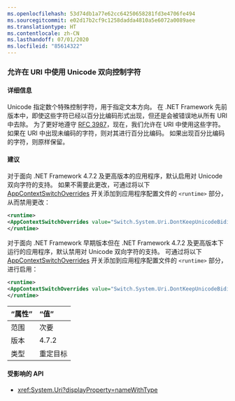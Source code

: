 ```yaml
---
ms.openlocfilehash: 53d74db1a77e62cc64250658281fd3e4706fe494
ms.sourcegitcommit: e02d17b2cf9c1258dadda4810a5e6072a0089aee
ms.translationtype: HT
ms.contentlocale: zh-CN
ms.lasthandoff: 07/01/2020
ms.locfileid: "85614322"
---
```

### <a name="allow-unicode-bidirectional-control-characters-in-uris"></a>允许在 URI 中使用 Unicode 双向控制字符

#### <a name="details"></a>详细信息

Unicode 指定数个特殊控制字符，用于指定文本方向。 在 .NET Framework 先前版本中，即使这些字符已经以百分比编码形式出现，但还是会被错误地从所有 URI 中去除。 为了更好地遵守 [RFC 3987](https://tools.ietf.org/html/rfc3987)，现在，我们允许在 URI 中使用这些字符。 如果在 URI 中出现未编码的字符，则对其进行百分比编码。 如果出现百分比编码的字符，则原样保留。

#### <a name="suggestion"></a>建议

对于面向 .NET Framework 4.7.2 及更高版本的应用程序，默认启用对 Unicode 双向字符的支持。 如果不需要此更改，可通过将以下 [AppContextSwitchOverrides](~/docs/framework/configure-apps/file-schema/runtime/appcontextswitchoverrides-element.md) 开关添加到应用程序配置文件的 `<runtime>` 部分，从而禁用更改：

```xml
<runtime>
<AppContextSwitchOverrides value="Switch.System.Uri.DontKeepUnicodeBidiFormattingCharacters=true" />
</runtime>
```

对于面向 .NET Framework 早期版本但在 .NET Framework 4.7.2 及更高版本下运行的应用程序，默认禁用对 Unicode 双向字符的支持。 可通过将以下 [AppContextSwitchOverrides](~/docs/framework/configure-apps/file-schema/runtime/appcontextswitchoverrides-element.md) 开关添加到应用程序配置文件的 `<runtime>` 部分，进行启用：

```xml
<runtime>
<AppContextSwitchOverrides value="Switch.System.Uri.DontKeepUnicodeBidiFormattingCharacters=false" />
</runtime>
```

| “属性”    | “值”       |
|:--------|:------------|
| 范围   | 次要       |
| 版本 | 4.7.2       |
| 类型    | 重定目标 |

#### <a name="affected-apis"></a>受影响的 API

- <xref:System.Uri?displayProperty=nameWithType>
